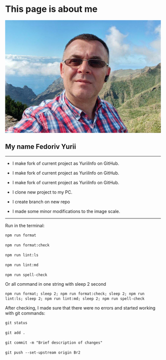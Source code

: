 # This page is about me

![my](https://github.com/juryp/YuriiInfo/blob/main/img/photo_1.jpg)

## My name Fedoriv Yurii

---

- I make fork of current project as YuriiInfo on GitHub.
- I make fork of current project as YuriiInfo on GitHub.

- I make fork of current project as YuriiInfo on GitHub.

- I clone new project to my PC.

- I create branch on new repo
- I made some minor modifications to the image scale.

---

Run in the terminal:

```console
npm run format

npm run format:check

npm run lint:ls

npm run lint:md

npm run spell-check
```

Or all command in one string with sleep 2 second

```console
npm run format; sleep 2; npm run format:check; sleep 2; npm run lint:ls; sleep 2; npm run lint:md; sleep 2; npm run spell-check
```

After checking, I made sure that there were no errors and started working with
git commands:

```console
git status

git add .

git commit -m "Brief description of changes"

git push --set-upstream origin Br2
```
